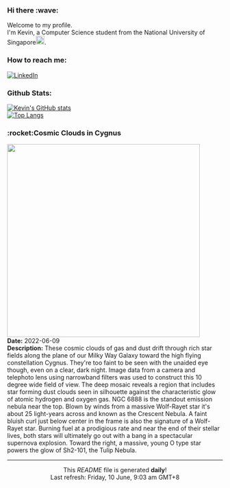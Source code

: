 <h3>Hi there :wave:</h3>

Welcome to my profile.   
I'm Kevin, a Computer Science student from the National University of Singapore<img src="https://img.icons8.com/color/96/000000/singapore-circular.png" width="20px"/>.</p>

<h3>How to reach me: </h3>
<a href="https://www.linkedin.com/in/kevin-foong/"><img alt="LinkedIn" src="https://img.shields.io/badge/linkedin-%230077B5.svg?&style=for-the-badge&logo=linkedin&logoColor=white" /></a> 

<h3>Github Stats: </h3> 

[![Kevin's GitHub stats](https://github-readme-stats.vercel.app/api?username=kevin9foong&theme=tokyonight)](https://github.com/anuraghazra/github-readme-stats) <br/>
[![Top Langs](https://github-readme-stats.vercel.app/api/top-langs/?username=kevin9foong&layout=compact&theme=tokyonight)](https://github.com/anuraghazra/github-readme-stats)

<h3>:rocket:Cosmic Clouds in Cygnus</h3> 
<img width="450" src="https:&#x2F;&#x2F;apod.nasa.gov&#x2F;apod&#x2F;image&#x2F;2206&#x2F;CygWideHa-OIIIBiColorImage2_crop2_2048.jpg" /><br/>
<b>Date:</b> 2022-06-09<br/>
<b>Description:</b> These cosmic clouds of gas and dust drift through rich star fields along the plane of our Milky Way Galaxy toward the high flying constellation Cygnus. They&#39;re too faint to be seen with the unaided eye though, even on a clear, dark night. Image data from a camera and telephoto lens using narrowband filters was used to construct this 10 degree wide field of view. The deep mosaic reveals a region that includes star forming dust clouds seen in silhouette against the characteristic glow of atomic hydrogen and oxygen gas. NGC 6888 is the standout emission nebula near the top. Blown by winds from a massive Wolf-Rayet star it&#39;s about 25 light-years across and known as the Crescent Nebula. A faint bluish curl just below center in the frame is also the signature of a Wolf-Rayet star. Burning fuel at a prodigious rate and near the end of their stellar lives, both stars will ultimately go out with a bang in a spectacular supernova explosion. Toward the right, a massive, young O type star powers the glow of Sh2-101, the Tulip Nebula.<br/>

------------
<p align="center">This <i>README</i> file is generated <b>daily</b>!</br>
Last refresh: Friday, 10 June, 9:03 am GMT+8<br />
